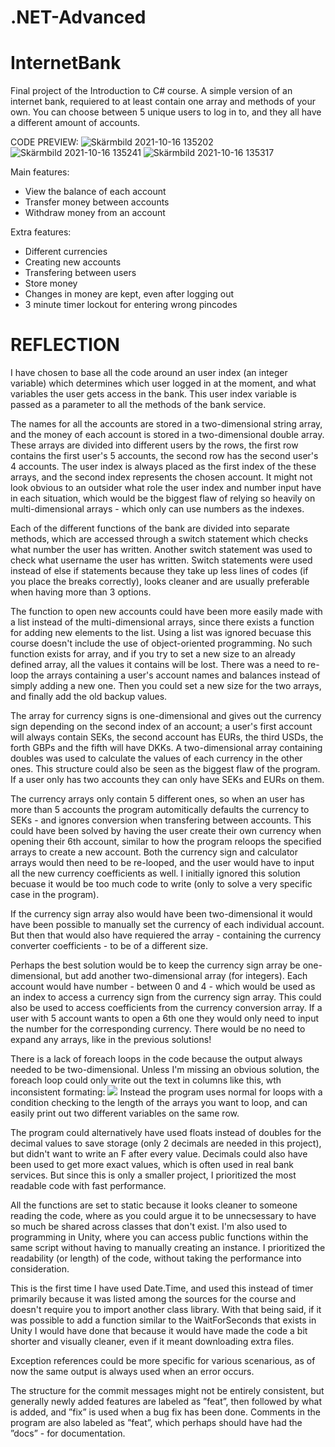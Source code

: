 # .NET-Advanced
# InternetBank

Final project of the Introduction to C# course. 
A simple version of an internet bank, requiered to at least contain one array and methods of your own.
You can choose between 5 unique users to log in to, and they all have a different amount of accounts.

CODE PREVIEW:
![Skärmbild 2021-10-16 135202](https://user-images.githubusercontent.com/62301779/137586695-6c38fa18-8976-4740-8f0e-fab1bfc990d9.png)
![Skärmbild 2021-10-16 135241](https://user-images.githubusercontent.com/62301779/137586699-648005b4-97ed-4cac-b6e9-a35be9061f43.png)
![Skärmbild 2021-10-16 135317](https://user-images.githubusercontent.com/62301779/137586709-6bd3b484-6402-4159-a2b1-c8a1f9357598.png)

Main features:
- View the balance of each account
- Transfer money between accounts
- Withdraw money from an account

Extra features:
- Different currencies
- Creating new accounts
- Transfering between users
- Store money
- Changes in money are kept, even after logging out
- 3 minute timer lockout for entering wrong pincodes

# REFLECTION
I have chosen to base all the code around an user index (an integer variable) which determines which user logged in at the moment, and what variables the user gets access in the bank. This user index variable is passed as a parameter to all the methods of the bank service.

The names for all the accounts are stored in a two-dimensional string array, and the money of each account is stored in a two-dimensional double array. 
These arrays are divided into different users by the rows, the first row contains the first user's 5 accounts, the second row has the second user's 4 accounts.
The user index is always placed as the first index of the these arrays, and the second index represents the chosen account.
It might not look obvious to an outsider what role the user index and number input have in each situation, which would be the biggest flaw of relying so heavily on multi-dimensional arrays - which only can use numbers as the indexes.

Each of the different functions of the bank are divided into separate methods, which are accessed through a switch statement which checks what number the user has written. Another switch statement was used to check what username the user has written. Switch statements were used instead of else if statements because they take up less lines of codes (if you place the breaks correctly), looks cleaner and are usually preferable when having more than 3 options. 

The function to open new accounts could have been more easily made with a list instead of the multi-dimensional arrays, since there exists a function for adding new elements to the list. Using a list was ignored becuase this course doesn't include the use of object-oriented programming.
No such function exists for array, and if you try to set a new size to an already defined array, all the values it contains will be lost. There was a need to re-loop the arrays containing a user's account names and balances instead of simply adding a new one. Then you could set a new size for the two arrays, and finally add the old backup values.

The array for currency signs is one-dimensional and gives out the currency sign depending on the second index of an  account; a user's first account will always contain SEKs, the second account has EURs, the third USDs, the forth GBPs and the fifth will have DKKs. A two-dimensional array containing doubles was used to calculate the values of each currency in the other ones.
This structure could also be seen as the biggest flaw of the program. If a user only has two accounts they can only have SEKs and EURs on them. 

The currency arrays only contain 5 different ones, so when an user has more than 5 accounts the program automitically defaults the currency to SEKs - and ignores conversion when transfering between accounts. This could have been solved by having the user create their own currency when opening their 6th account, similar to how the program reloops the specified arrays to create a new account. Both the currency sign and calculator arrays would then need to be re-looped, and the user would have to input all the new currency coefficients as well. I initially ignored this solution becuase it would be too much code to write (only to solve a very specific case in the program).

If the currency sign array also would have been two-dimensional it would have been possible to manually set the currency of each individual account. But then that would also have requiered the array - containing the currency converter coefficients - to be of a different size.

Perhaps the best solution would be to keep the currency sign array be one-dimensional, but add another two-dimensional array (for integers). Each account would have number - between 0 and 4 -  which would be used as an index to access a currency sign from the currency sign array. This could also be used to access coefficients from the currency conversion array.
If a user with 5 account wants to open a 6th one they would only need to input the number for the corresponding currency. There would be no need to expand any arrays, like in the previous solutions!


There is a lack of foreach loops in the code because the output always needed to be two-dimensional. Unless I'm missing an obvious solution, the foreach loop could only write out the text in columns like this, wth inconsistent formating: ![](https://user-images.githubusercontent.com/62301779/137586431-9c02608b-d33a-4fae-8a64-c5799a4731f9.png)
Instead the program uses normal for loops with a condition checking to the length of the arrays you want to loop, and can easily print out two different variables on the same row.

The program could alternatively have used floats instead of doubles for the decimal values to save storage (only 2 decimals are needed in this project), but didn't want to write an F after every value. Decimals could also have been used to get more exact values, which is often used in real bank services. But since this is only a smaller project, I prioritized the most readable code with fast performance. 

All the functions are set to static because it looks cleaner to someone reading the code, where as you could argue it to be unnecsessary to have so much be shared across classes that don't exist.  I'm also used to programming in Unity, where you can access public functions within the same script without having to manually creating an instance. I prioritized the readability (or length) of the code, without taking the performance into consideration.

This is the first time I have used Date.Time, and used this instead of timer primarily because it was listed among the sources for the course and doesn't require you to import another class library. With that being said, if it was possible to add a function similar to the WaitForSeconds that exists in Unity I would have done that because it would have made the code a bit shorter and visually cleaner, even if it meant downloading extra files.

Exception references could be more specific for various scenarious, as of now the same output is always used when an error occurs. 

The structure for the commit messages might not be entirely consistent, but generally newly added features are labeled as ”feat”, then followed by what is added, and ”fix” is used when a bug fix has been done. Comments in the program are also labeled as ”feat”, which perhaps should have had the ”docs” - for documentation. 
